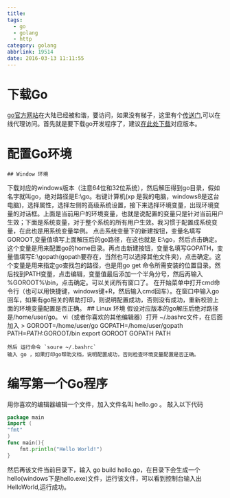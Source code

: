 ```yaml
---
title:
tags:
  - go
  - golang
  - http
category: golang
abbrlink: 19514
date: 2016-03-13 11:11:55
---
```


# 下载Go
[go官方网站](http://golang.org)在大陆已经被和谐，要访问，如果没有梯子，这里有个[传送门](http://www.tvdaili.com/),可以在线代理访问。首先就是要下载go开发程序了，建议[在此处下载](http://golangtc.com/download)对应版本。

# 配置Go环境
    ## Window 环境
下载对应的windows版本（注意64位和32位系统），然后解压得到go目录，假如名字就叫go，绝对路径是E:\go。右键计算机(xp 是我的电脑，windows8是这台电脑)，选择属性，选择左侧的高级系统设置，接下来选择环境变量，出现环境变量的对话框。上面是当前用户的环境变量，也就是说配置的变量只是针对当前用户生效；下面是系统变量，对于整个系统的所有用户生效。我习惯于配置成系统变量，在此也是用系统变量举例。
点击系统变量下的新建按钮，变量名填写 GOROOT,变量值填写上面解压后的go路径，在这也就是 E:\go，然后点击确定。这个变量是用来配置go的home目录。再点击新建按钮，变量名填写GOPATH，变量值填写E:\gopath(gopath要存在，当然也可以选择其他文件夹)，点击确定。这个变量是用来指定go查找包的路径，也是用go get 命令所需安装的位置目录。然后找到PATH变量，点击编辑，变量值最后添加一个半角分号，然后再输入 %GOROOT%\bin，点击确定。可以关闭所有窗口了。
在开始菜单中打开cmd命令行（也可以用快捷键，windows键+R，然后输入cmd回车）。在窗口中输入go回车，如果有go相关的帮助打印，则说明配置成功，否则没有成功，重新校验上面的环境变量配置是否正确。
    ## Linux 环境
    假设对应版本的go解压后绝对路径是/home/user/go。
    vi（或者你喜欢的其他编辑器）打开 ~/.bashrc文件，在后面加入
    >
    GOROOT=/home/user/go
    GOPATH=/home/user/gopath
    PATH=$PATH:$GOROOT/bin
    export GOROOT GOPATH PATH

    然后 运行命令 `soure ~/.bashrc`
    输入 go ，如果打印go帮助文档，说明配置成功，否则检查环境变量配置是否正确。
# 编写第一个Go程序
用你喜欢的编辑器编辑一个文件，加入文件名叫 hello.go 。
敲入以下代码
``` go
package main
import (
"fmt"
)
func main(){
    fmt.println("Hello World!")
}
```
然后再该文件当前目录下，输入 go build hello.go，在目录下会生成一个 hello(windows下是hello.exe)文件，运行该文件，可以看到控制台输入出 HelloWorld,运行成功。
